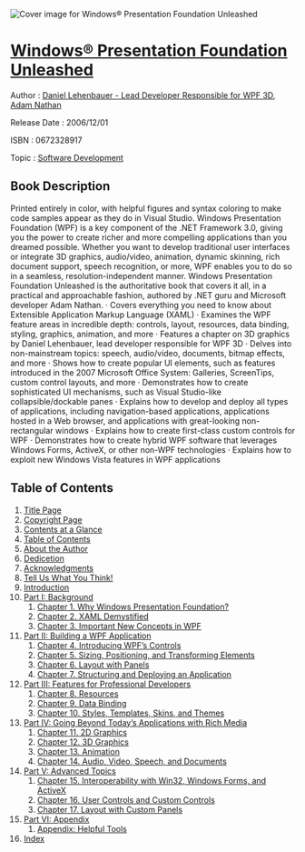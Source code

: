 ![Cover image for Windows® Presentation Foundation Unleashed](https://imgdetail.ebookreading.net/cover/cover/software_development/EB0672328917.jpg)

[Windows® Presentation Foundation Unleashed](https://ebookreading.net/view/book/Windows%C2%AE+Presentation+Foundation+Unleashed-EB0672328917_1.html "Windows® Presentation Foundation Unleashed")
====================================================================================================================

Author : [Daniel Lehenbauer - Lead Developer Responsible for WPF 3D](https://ebookreading.net/search/author/Daniel+Lehenbauer+-+Lead+Developer+Responsible+for+WPF+3D),[ Adam Nathan](https://ebookreading.net/search/author/+Adam+Nathan)

Release Date : 2006/12/01

ISBN : 0672328917

Topic : [Software Development](https://ebookreading.net/search/category/software-development)

Book Description
-----------------

Printed entirely in color, with helpful figures and syntax coloring to make code samples appear as they do in Visual Studio.
Windows Presentation Foundation (WPF) is a key component of the .NET Framework 3.0, giving you the power to create richer and more compelling applications than you dreamed possible. Whether you want to develop traditional user interfaces or integrate 3D graphics, audio/video, animation, dynamic skinning, rich document support, speech recognition, or more, WPF enables you to do so in a seamless, resolution-independent manner. Windows Presentation Foundation Unleashed is the authoritative book that covers it all, in a practical and approachable fashion, authored by .NET guru and Microsoft developer Adam Nathan.
· Covers everything you need to know about Extensible Application Markup Language (XAML)
· Examines the WPF feature areas in incredible depth: controls, layout, resources, data binding, styling, graphics, animation, and more
· Features a chapter on 3D graphics by Daniel Lehenbauer, lead developer responsible for WPF 3D
· Delves into non-mainstream topics: speech, audio/video, documents, bitmap effects, and more
· Shows how to create popular UI elements, such as features introduced in the 2007 Microsoft Office System: Galleries, ScreenTips, custom control layouts, and more
· Demonstrates how to create sophisticated UI mechanisms, such as Visual Studio-like collapsible/dockable panes
· Explains how to develop and deploy all types of applications, including navigation-based applications, applications hosted in a Web browser, and applications with great-looking non-rectangular windows
· Explains how to create first-class custom controls for WPF
· Demonstrates how to create hybrid WPF software that leverages Windows Forms, ActiveX, or other non-WPF technologies
· Explains how to exploit new Windows Vista features in WPF applications
              
Table of Contents
-----------------

1. [Title Page](https://ebookreading.net/view/book/Windows%C2%AE+Presentation+Foundation+Unleashed-EB0672328917_2.html)
1. [Copyright Page](https://ebookreading.net/view/book/Windows%C2%AE+Presentation+Foundation+Unleashed-EB0672328917_3.html)
1. [Contents at a Glance](https://ebookreading.net/view/book/Windows%C2%AE+Presentation+Foundation+Unleashed-EB0672328917_4.html)
1. [Table of Contents](https://ebookreading.net/view/book/Windows%C2%AE+Presentation+Foundation+Unleashed-EB0672328917_5.html)
1. [About the Author](https://ebookreading.net/view/book/Windows%C2%AE+Presentation+Foundation+Unleashed-EB0672328917_6.html)
1. [Dedicetion](https://ebookreading.net/view/book/Windows%C2%AE+Presentation+Foundation+Unleashed-EB0672328917_7.html)
1. [Acknowledgments](https://ebookreading.net/view/book/Windows%C2%AE+Presentation+Foundation+Unleashed-EB0672328917_8.html)
1. [Tell Us What You Think!](https://ebookreading.net/view/book/Windows%C2%AE+Presentation+Foundation+Unleashed-EB0672328917_9.html)
1. [Introduction](https://ebookreading.net/view/book/Windows%C2%AE+Presentation+Foundation+Unleashed-EB0672328917_10.html)
1. [Part I: Background](https://ebookreading.net/view/book/Windows%C2%AE+Presentation+Foundation+Unleashed-EB0672328917_11.html)
    1. [Chapter 1. Why Windows Presentation Foundation?](https://ebookreading.net/view/book/Windows%C2%AE+Presentation+Foundation+Unleashed-EB0672328917_12.html)
    1. [Chapter 2. XAML Demystified](https://ebookreading.net/view/book/Windows%C2%AE+Presentation+Foundation+Unleashed-EB0672328917_13.html)
    1. [Chapter 3. Important New Concepts in WPF](https://ebookreading.net/view/book/Windows%C2%AE+Presentation+Foundation+Unleashed-EB0672328917_14.html)
1. [Part II: Building a WPF Application](https://ebookreading.net/view/book/Windows%C2%AE+Presentation+Foundation+Unleashed-EB0672328917_15.html)
    1. [Chapter 4. Introducing WPF’s Controls](https://ebookreading.net/view/book/Windows%C2%AE+Presentation+Foundation+Unleashed-EB0672328917_16.html)
    1. [Chapter 5. Sizing, Positioning, and Transforming Elements](https://ebookreading.net/view/book/Windows%C2%AE+Presentation+Foundation+Unleashed-EB0672328917_17.html)
    1. [Chapter 6. Layout with Panels](https://ebookreading.net/view/book/Windows%C2%AE+Presentation+Foundation+Unleashed-EB0672328917_18.html)
    1. [Chapter 7. Structuring and Deploying an Application](https://ebookreading.net/view/book/Windows%C2%AE+Presentation+Foundation+Unleashed-EB0672328917_19.html)
1. [Part III: Features for Professional Developers](https://ebookreading.net/view/book/Windows%C2%AE+Presentation+Foundation+Unleashed-EB0672328917_20.html)
    1. [Chapter 8. Resources](https://ebookreading.net/view/book/Windows%C2%AE+Presentation+Foundation+Unleashed-EB0672328917_21.html)
    1. [Chapter 9. Data Binding](https://ebookreading.net/view/book/Windows%C2%AE+Presentation+Foundation+Unleashed-EB0672328917_22.html)
    1. [Chapter 10. Styles, Templates, Skins, and Themes](https://ebookreading.net/view/book/Windows%C2%AE+Presentation+Foundation+Unleashed-EB0672328917_23.html)
1. [Part IV: Going Beyond Today’s Applications with Rich Media](https://ebookreading.net/view/book/Windows%C2%AE+Presentation+Foundation+Unleashed-EB0672328917_24.html)
    1. [Chapter 11. 2D Graphics](https://ebookreading.net/view/book/Windows%C2%AE+Presentation+Foundation+Unleashed-EB0672328917_25.html)
    1. [Chapter 12. 3D Graphics](https://ebookreading.net/view/book/Windows%C2%AE+Presentation+Foundation+Unleashed-EB0672328917_26.html)
    1. [Chapter 13. Animation](https://ebookreading.net/view/book/Windows%C2%AE+Presentation+Foundation+Unleashed-EB0672328917_27.html)
    1. [Chapter 14. Audio, Video, Speech, and Documents](https://ebookreading.net/view/book/Windows%C2%AE+Presentation+Foundation+Unleashed-EB0672328917_28.html)
1. [Part V: Advanced Topics](https://ebookreading.net/view/book/Windows%C2%AE+Presentation+Foundation+Unleashed-EB0672328917_29.html)
    1. [Chapter 15. Interoperability with Win32, Windows Forms, and ActiveX](https://ebookreading.net/view/book/Windows%C2%AE+Presentation+Foundation+Unleashed-EB0672328917_30.html)
    1. [Chapter 16. User Controls and Custom Controls](https://ebookreading.net/view/book/Windows%C2%AE+Presentation+Foundation+Unleashed-EB0672328917_31.html)
    1. [Chapter 17. Layout with Custom Panels](https://ebookreading.net/view/book/Windows%C2%AE+Presentation+Foundation+Unleashed-EB0672328917_32.html)
1. [Part VI: Appendix](https://ebookreading.net/view/book/Windows%C2%AE+Presentation+Foundation+Unleashed-EB0672328917_33.html)
    1. [Appendix: Helpful Tools](https://ebookreading.net/view/book/Windows%C2%AE+Presentation+Foundation+Unleashed-EB0672328917_34.html)
1. [Index](https://ebookreading.net/view/book/Windows%C2%AE+Presentation+Foundation+Unleashed-EB0672328917_35.html)
